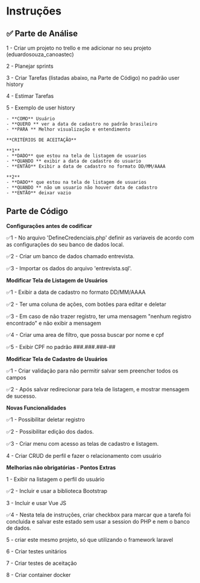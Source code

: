 # Instruções

## ✅ Parte de Análise
1 - Criar um projeto no trello e me adicionar no seu projeto (eduardosouza_canoastec)

2 - Planejar sprints

3 - Criar Tarefas (listadas abaixo, na Parte de Código) no padrão user history
 
4 - Estimar Tarefas 

5 - Exemplo de user history
```
- **COMO** Usuário
- **QUERO ** ver a data de cadastro no padrão brasileiro
- **PARA ** Melhor visualização e entendimento

**CRITÉRIOS DE ACEITAÇÃO**

**1**
- **DADO** que estou na tela de listagem de usuarios
- **QUANDO ** exibir a data de cadastro do usuario
- **ENTÃO** Exibir a data de cadastro no formato DD/MM/AAAA

**2**
- **DADO** que estou na tela de listagem de usuarios
- **QUANDO ** não um usuario não houver data de cadastro
- **ENTÃO** deixar vazio

```

## Parte de Código

**Configurações antes de codificar**

✅1 - No arquivo 'DefineCredenciais.php' definir as variaveis de acordo com as configurações do seu banco de dados local.

✅2 - Criar um banco de dados chamado entrevista.

✅3 - Importar os dados do arquivo 'entrevista.sql'.

**Modificar Tela de Listagem de Usuários**

✅1 - Exibir a data de cadastro no formato DD/MM/AAAA

✅2 - Ter uma coluna de ações, com botões para editar e deletar

✅3 - Em caso de não trazer registro, ter uma mensagem "nenhum registro encontrado" e não exibir a mensagem

✅4 - Criar uma area de filtro, que possa buscar por nome e cpf

✅5 - Exibir CPF no padrão ###.###.###-##

**Modificar Tela de Cadastro de Usuários**

✅1 - Criar validação para não permitir salvar sem preencher todos os campos

✅2 - Após salvar redirecionar para tela de listagem, e mostrar mensagem de sucesso.

**Novas Funcionalidades**

✅1 - Possibilitar deletar registro

✅2 - Possibilitar edição dos dados.

✅3 - Criar menu com acesso as telas de cadastro e listagem.

4 - Criar CRUD de perfil e fazer o relacionamento com usuário

**Melhorias não obrigatórias - Pontos Extras**

1 - Exibir na listagem o perfil do usuário

✅2 - Incluir e usar a biblioteca Bootstrap 

3 - Incluir e usar Vue JS

✅4 - Nesta tela de instruções, criar checkbox para marcar que a tarefa foi concluida e salvar este estado sem usar a session do PHP e nem o banco de dados.

5 - criar este mesmo projeto, só que utilizando o framework laravel

6 - Criar testes unitários

7 - Criar testes de aceitação

8 - Criar container docker
